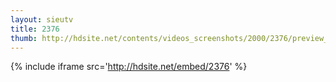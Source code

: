 ```yaml
---
layout: sieutv
title: 2376
thumb: http://hdsite.net/contents/videos_screenshots/2000/2376/preview_360p.mp4.jpg
---
```

{% include iframe src='http://hdsite.net/embed/2376' %}
 
